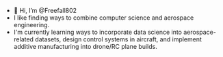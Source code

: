 - 👋 Hi, I’m @Freefall802
- I like finding ways to combine computer science and aerospace engineering. 
- I'm currently learning ways to incorporate data science into aerospace-related datasets,
  design control systems in aircraft, and implement additive manufacturing into drone/RC plane builds.



<!---
Freefall802/Freefall802 is a ✨ special ✨ repository because its `README.md` (this file) appears on your GitHub profile.
You can click the Preview link to take a look at your changes.
--->
